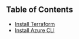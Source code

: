 ## Table of Contents
- [Install Terraform](https://github.com/JustinKQuijanoo/homelab-projects/blob/master/Linux/Install/Terraform.md)
- [Install Azure CLI](https://github.com/JustinKQuijanoo/homelab-projects/blob/master/Linux/Install/Azure%20CLI.md)


